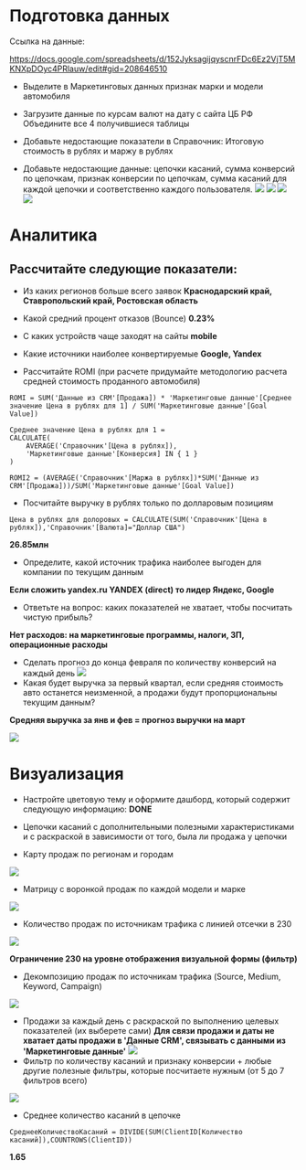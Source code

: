 
# Подготовка данных
Ссылка на данные: 

https://docs.google.com/spreadsheets/d/152JyksagijqyscnrFDc6Ez2VjT5MKNXpDOyc4PRlauw/edit#gid=208646510 


* Выделите в Маркетинговых данных признак марки и модели автомобиля

* Загрузите данные по курсам валют на дату с сайта ЦБ РФ
Объедините все 4 получившиеся таблицы

* Добавьте недостающие показатели в Справочник: Итоговую стоимость в рублях и маржу в рублях

* Добавьте недостающие данные: цепочки касаний, сумма конверсий по цепочкам, признак конверсии по цепочкам, сумма касаний для каждой цепочки и соответственно каждого пользователя.
![](/pic/1.png)
![](/pic/2.png)
![](/pic/3.png)
![](/pic/4.png)

# Аналитика

## Рассчитайте следующие показатели:

* Из каких регионов больше всего заявок
**Краснодарский край, Ставропольский край, Ростовская область**​

* Какой средний процент отказов (Bounce)
**0.23%**​

* С каких устройств чаще заходят на сайты
**mobile**​

* Какие источники наиболее конвертируемые
**Google, Yandex**

* Рассчитайте ROMI (при расчете придумайте методологию расчета средней стоимость проданного автомобиля)
```
ROMI = SUM('Данные из CRM'[Продажа]) * 'Маркетинговые данные'[Среднее значение Цена в рублях для 1] / SUM('Маркетинговые данные'[Goal Value])
```

```
Среднее значение Цена в рублях для 1 = 
CALCULATE(
	AVERAGE('Справочник'[Цена в рублях]),
	'Маркетинговые данные'[Конверсия] IN { 1 }
)
``` 
```
ROMI2 = (AVERAGE('Справочник'[Маржа в рублях])*SUM('Данные из CRM'[Продажа]))/SUM('Маркетинговые данные'[Goal Value])
```


* Посчитайте выручку в рублях только по долларовым позициям
```
Цена в рублях для долоровых = CALCULATE(SUM('Справочник'[Цена в рублях]),'Справочник'[Валюта]="Доллар США")
```
**26.85млн**​
* Определите, какой источник трафика наиболее выгоден для компании по текущим данным

**Если сложить yandex.ru YANDEX (direct) то лидер Яндекс, Google**

* Ответьте на вопрос: каких показателей не хватает, чтобы посчитать чистую прибыль?

**Нет расходов: на маркетинговые программы, налоги, ЗП, операционные расходы**

* Сделать прогноз до конца февраля по количеству конверсий на каждый день
![](/pic/forecast.png)
* Какая будет выручка за первый квартал, если средняя стоимость авто останется неизменной, а продажи будут пропорциональны текущим данным?

**Средняя выручка за янв и фев = прогноз выручки на март**


![](/pic/month.png)

# Визуализация

* Настройте цветовую тему и оформите дашборд, который содержит следующую информацию:
**DONE**

* Цепочки касаний с дополнительными полезными характеристиками и с раскраской в зависимости от того, была ли продажа у цепочки

* Карту продаж по регионам и городам

![](/pic/map.png)


* Матрицу с воронкой продаж по каждой модели и марке

![](/pic/Conversion.png)

* Количество продаж по источникам трафика с линией отсечки в 230

![](/pic/sourse_sales.png)


**Ограничение 230 на уровне отображения визуальной формы (фильтр)**

* Декомпозицию продаж по источникам трафика (Source, Medium, Keyword, Campaign)

![](/pic/decompose.png)

* Продажи за каждый день с раскраской по выполнению целевых показателей (их выберете сами)
**Для связи продажи и даты не хватает даты продажи в 'Данные CRM', связывать с данными из 'Маркетинговые данные'**
![](/pic/sales_bydate.png)
* Фильтр по количеству касаний и признаку конверсии + любые другие полезные фильтры, которые посчитаете нужным (от 5 до 7 фильтров всего)

![](/pic/filters.png)

* Среднее количество касаний в цепочке
```
СреднееКоличествоКасаний = DIVIDE(SUM(ClientID[Количество касаний]),COUNTROWS(ClientID))
```
**1.65**

